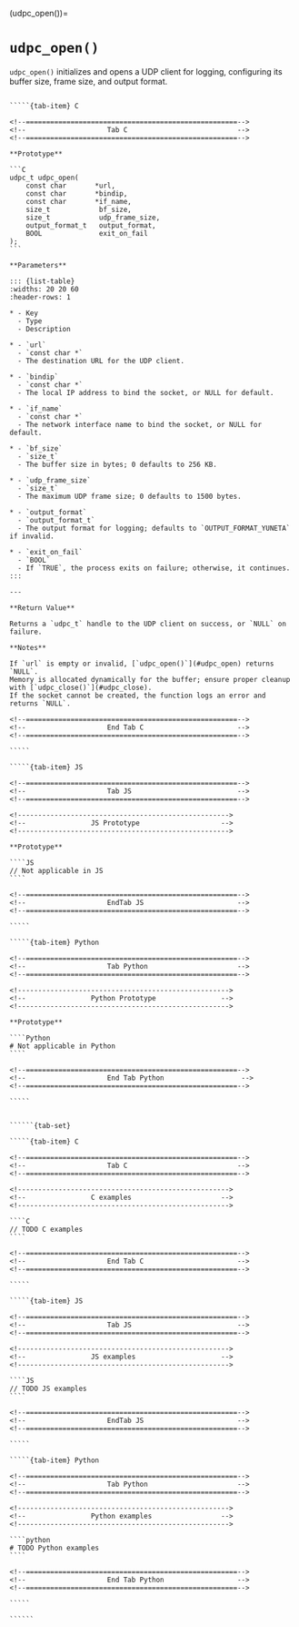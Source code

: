 <!-- ============================================================== -->
(udpc_open())=
# `udpc_open()`
<!-- ============================================================== -->

`udpc_open()` initializes and opens a UDP client for logging, configuring its buffer size, frame size, and output format.

<!------------------------------------------------------------>
<!--                    Prototypes                          -->
<!------------------------------------------------------------>

``````{tab-set}

`````{tab-item} C

<!--====================================================-->
<!--                    Tab C                           -->
<!--====================================================-->

**Prototype**

```C
udpc_t udpc_open(
    const char       *url,
    const char       *bindip,
    const char       *if_name,
    size_t            bf_size,
    size_t            udp_frame_size,
    output_format_t   output_format,
    BOOL              exit_on_fail
);
```

**Parameters**

::: {list-table}
:widths: 20 20 60
:header-rows: 1

* - Key
  - Type
  - Description

* - `url`
  - `const char *`
  - The destination URL for the UDP client.

* - `bindip`
  - `const char *`
  - The local IP address to bind the socket, or NULL for default.

* - `if_name`
  - `const char *`
  - The network interface name to bind the socket, or NULL for default.

* - `bf_size`
  - `size_t`
  - The buffer size in bytes; 0 defaults to 256 KB.

* - `udp_frame_size`
  - `size_t`
  - The maximum UDP frame size; 0 defaults to 1500 bytes.

* - `output_format`
  - `output_format_t`
  - The output format for logging; defaults to `OUTPUT_FORMAT_YUNETA` if invalid.

* - `exit_on_fail`
  - `BOOL`
  - If `TRUE`, the process exits on failure; otherwise, it continues.
:::

---

**Return Value**

Returns a `udpc_t` handle to the UDP client on success, or `NULL` on failure.

**Notes**

If `url` is empty or invalid, [`udpc_open()`](#udpc_open) returns `NULL`.
Memory is allocated dynamically for the buffer; ensure proper cleanup with [`udpc_close()`](#udpc_close).
If the socket cannot be created, the function logs an error and returns `NULL`.

<!--====================================================-->
<!--                    End Tab C                       -->
<!--====================================================-->

`````

`````{tab-item} JS

<!--====================================================-->
<!--                    Tab JS                          -->
<!--====================================================-->

<!---------------------------------------------------->
<!--                JS Prototype                    -->
<!---------------------------------------------------->

**Prototype**

````JS
// Not applicable in JS
````

<!--====================================================-->
<!--                    EndTab JS                       -->
<!--====================================================-->

`````

`````{tab-item} Python

<!--====================================================-->
<!--                    Tab Python                      -->
<!--====================================================-->

<!---------------------------------------------------->
<!--                Python Prototype                -->
<!---------------------------------------------------->

**Prototype**

````Python
# Not applicable in Python
````

<!--====================================================-->
<!--                    End Tab Python                   -->
<!--====================================================-->

`````

``````

<!------------------------------------------------------------>
<!--                    Examples                            -->
<!------------------------------------------------------------>

```````{dropdown} Examples

``````{tab-set}

`````{tab-item} C

<!--====================================================-->
<!--                    Tab C                           -->
<!--====================================================-->

<!---------------------------------------------------->
<!--                C examples                      -->
<!---------------------------------------------------->

````C
// TODO C examples
````

<!--====================================================-->
<!--                    End Tab C                       -->
<!--====================================================-->

`````

`````{tab-item} JS

<!--====================================================-->
<!--                    Tab JS                          -->
<!--====================================================-->

<!---------------------------------------------------->
<!--                JS examples                     -->
<!---------------------------------------------------->

````JS
// TODO JS examples
````

<!--====================================================-->
<!--                    EndTab JS                       -->
<!--====================================================-->

`````

`````{tab-item} Python

<!--====================================================-->
<!--                    Tab Python                      -->
<!--====================================================-->

<!---------------------------------------------------->
<!--                Python examples                 -->
<!---------------------------------------------------->

````python
# TODO Python examples
````

<!--====================================================-->
<!--                    End Tab Python                  -->
<!--====================================================-->

`````

``````

```````
